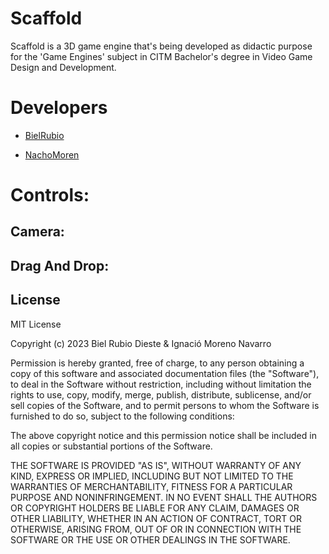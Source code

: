 # Scaffold

Scaffold is a 3D game engine that's being developed as didactic purpose for the 'Game Engines' subject in CITM Bachelor's degree in Video Game Design and Development.


# Developers


* [BielRubio](https://github.com/BielRubio)

* [NachoMoren](https://github.com/NachoMoren)


# Controls:

## Camera:



## Drag And Drop:




## License

MIT License

Copyright (c) 2023 Biel Rubio Dieste & Ignació Moreno Navarro

Permission is hereby granted, free of charge, to any person obtaining a copy of this software and associated documentation files (the "Software"), to deal in the Software without restriction, including without limitation the rights to use, copy, modify, merge, publish, distribute, sublicense, and/or sell copies of the Software, and to permit persons to whom the Software is furnished to do so, subject to the following conditions:

The above copyright notice and this permission notice shall be included in all copies or substantial portions of the Software.

THE SOFTWARE IS PROVIDED "AS IS", WITHOUT WARRANTY OF ANY KIND, EXPRESS OR IMPLIED, INCLUDING BUT NOT LIMITED TO THE WARRANTIES OF MERCHANTABILITY, FITNESS FOR A PARTICULAR PURPOSE AND NONINFRINGEMENT. IN NO EVENT SHALL THE AUTHORS OR COPYRIGHT HOLDERS BE LIABLE FOR ANY CLAIM, DAMAGES OR OTHER LIABILITY, WHETHER IN AN ACTION OF CONTRACT, TORT OR OTHERWISE, ARISING FROM, OUT OF OR IN CONNECTION WITH THE SOFTWARE OR THE USE OR OTHER DEALINGS IN THE SOFTWARE.
